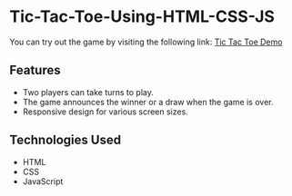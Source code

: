 # Tic-Tac-Toe-Using-HTML-CSS-JS

You can try out the game by visiting the following link: [Tic Tac Toe Demo](link-to-demo)

## Features

- Two players can take turns to play.
- The game announces the winner or a draw when the game is over.
- Responsive design for various screen sizes.

## Technologies Used

- HTML
- CSS
- JavaScript
